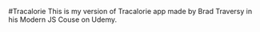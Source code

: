#Tracalorie
This is my version of Tracalorie app made by Brad Traversy in his Modern JS Couse on Udemy.
